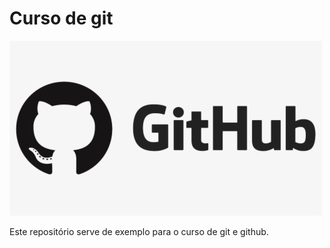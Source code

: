 # Curso de git

![Logo GitHub](git.png)

Este repositório serve de exemplo para o curso de git e github.
